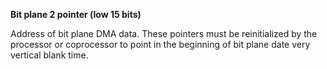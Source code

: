 **Bit plane 2 pointer (low 15 bits)**

Address of bit plane DMA data. These pointers must be reinitialized by the processor or coprocessor to point in the beginning of bit plane date very vertical blank time.


